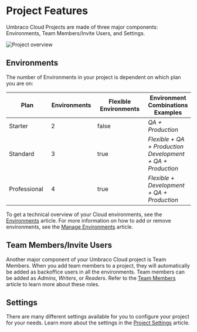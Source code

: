 # Project Features

Umbraco Cloud Projects are made of three major components: Environments, Team Members/Invite Users, and Settings.

![Project overview](../../getting-started/images/project-overview.png)

## Environments

The number of Environments in your project is dependent on which plan you are on:

<table><thead><tr><th width="117">Plan</th><th width="116" data-type="number">Environments</th><th width="167" data-type="checkbox">Flexible Environments</th><th>Environment Combinations Examples</th></tr></thead><tbody><tr><td>Starter</td><td>2</td><td>false</td><td><em>QA + Production</em></td></tr><tr><td>Standard</td><td>3</td><td>true</td><td><em>Flexible + QA + Production</em><br><em>Development + QA + Production</em></td></tr><tr><td>Professional</td><td>4</td><td>true</td><td><em>Flexible + Development + QA + Production</em></td></tr></tbody></table>

To get a technical overview of your Cloud environments, see the [Environments](environments.md) article. For more information on how to add or remove environments, see the [Manage Environments](../../build-and-customize-your-solution/manage-environments.md) article.

## Team Members/Invite Users

Another major component of your Umbraco Cloud project is Team Members. When you add team members to a project, they will automatically be added as backoffice users in all the environments. Team members can be added as _Admins_, _Writers_, or _Readers_. Refer to the [Team Members](../the-umbraco-cloud-portal/team-members.md) article to learn more about these roles.

## Settings

There are many different settings available for you to configure your project for your needs. Learn more about the settings in the [Project Settings](../../project-settings/) article.

